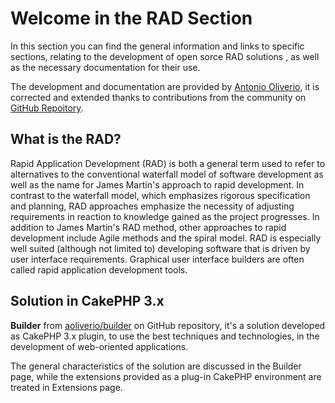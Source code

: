 # Welcome in the RAD Section

In this section you can find the general information and links to specific sections, 
relating to the development of open sorce RAD solutions , as well as the necessary documentation for their use. 

The development and documentation are provided by [Antonio Oliverio](http://www.aoliverio.com), 
it is corrected and extended thanks to contributions from the community on [GitHub Repoitory](https://github.com/aoliverio).

## What is the RAD?

Rapid Application Development (RAD) is both a general term used to refer to alternatives to the 
conventional waterfall model of software development as well as the name for James Martin's approach to rapid development.
In contrast to the waterfall model, which emphasizes rigorous specification and planning, 
RAD approaches emphasize the necessity of adjusting requirements in reaction to knowledge gained as the project progresses.
In addition to James Martin's RAD method, other approaches to rapid development include Agile methods and the spiral model. 
RAD is especially well suited (although not limited to) developing software that is driven by user interface requirements. 
Graphical user interface builders are often called rapid application development tools.

## Solution in CakePHP 3.x

**Builder** from [aoliverio/builder](https://github.com/aoliverio) on GitHub repository, it's a solution developed as CakePHP 3.x plugin, 
to use the best techniques and technologies, in the development of web-oriented applications.

The general characteristics of the solution are discussed in the Builder page, 
while the extensions provided as a plug-in CakePHP environment are treated in Extensions page.
